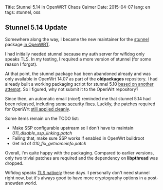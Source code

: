 Title: Stunnel 5.14 in OpenWRT Chaos Calmer
Date: 2015-04-07
lang: en
tags: stunnel, oss

## Stunnel 5.14 Update ##

Somewhere along the way, I became the new maintainer for the [stunnel](https://www.stunnel.org/index.html)
package [in OpenWRT](https://github.com/openwrt/packages/tree/master/net/stunnel).

I had initially needed stunnel because my auth server for wifidog only speaks
TLS. In my testing, I required a more version of stunnel (for some reason I forgot).

At that point, the stunnel package had been abandoned already and was only available
in OpenWrt 14.07 as part of the **oldpackages** repository. I had already built
a working packaging script for stunnel 5.10
[based on another attempt](https://sites.google.com/site/twisteroidambassador/openwrt/stunnel).
So I figured, why not submit it to the OpenWrt repository?

Since then, an automatic email (nice!) reminded me that stunnel 5.14 had been released, including
[some security fixes](https://www.stunnel.org/sdf_ChangeLog.html). Luckily, the patches required
for OpenWrt [still applied cleanly](https://github.com/openwrt/packages/tree/master/net/stunnel/patches).


Some items remain on the TODO list:

* Make SSP configurable upstream so I don't have to maintain *011\_disable\_ssp\_linking.patch*
* Failing that, make sure SSP works if enabled in OpenWrt buildroot
* Get rid of *010\_fix\_getnameinfo.patch*

Overall, I'm quite happy with the packaging. Compared to earlier versions, only two trivial patches
are required and the dependency on **libpthread** was dropped.

Wifidog speaks [TLS natively](https://github.com/wifidog/wifidog-gateway/pull/63) these days. I
personally don't need stunnel right now, but it's always good to have more cryptography
options in a post-snowden world.



